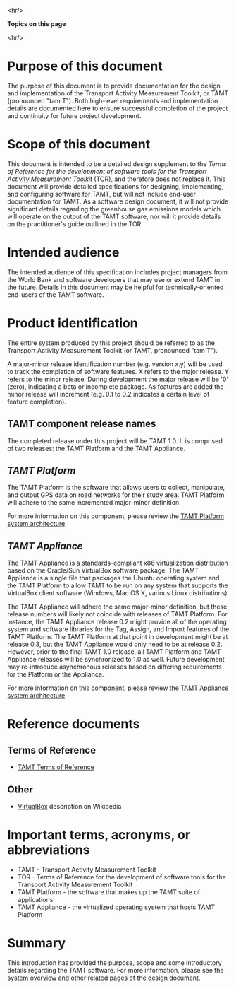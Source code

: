 

&lt;hr/&gt;


**Topics on this page**



&lt;hr/&gt;



# Purpose of this document #

The purpose of this document is to provide documentation for the design and implementation of the Transport Activity Measurement Toolkit, or TAMT (pronounced "tam T"). Both high-level requirements and implementation details are documented here to ensure successful completion of the project and continuity for future project development.

# Scope of this document #

This document is intended to be a detailed design supplement to the _Terms of Reference for the development of software tools for the Transport Activity Measurement Toolkit_ (TOR), and therefore does not replace it. This document will provide detailed specifications for designing, implementing, and configuring software for TAMT, but will not include end-user documentation for TAMT. As a software design document,  it will not provide significant details regarding the greenhouse gas emissions models which will operate on the output of the TAMT software, nor will it provide details on the practitioner's guide outlined in the TOR.

# Intended audience #

The intended audience of this specification includes project managers from the World Bank and software developers that may use or extend TAMT in the future. Details in this document may be helpful for technically-oriented end-users of the TAMT software.

# Product identification #

The entire system produced by this project should be referred to as the Transport Activity Measurement Toolkit (or TAMT, pronounced "tam T").

A major-minor release identification number (e.g. version x.y) will be used to track the completion of software features. X refers to the major release. Y refers to the minor release. During development the major release will be '0' (zero), indicating a beta or incomplete package. As features are added the minor release will increment (e.g. 0.1 to 0.2 indicates a certain level of feature completion).

## TAMT component release names ##

The completed release under this project will be TAMT 1.0. It is comprised of two releases: the TAMT Platform and the TAMT Appliance.

## _TAMT Platform_ ##

The TAMT Platform is the software that allows users to collect, manipulate, and output GPS data on road networks for their study area. TAMT Platform will adhere to the same incremented major-minor definition.

For more information on this component, please review the [TAMT Platform system architecture](DesignDocSystemArchitecture#TAMT_Platform.md).

## _TAMT Appliance_ ##

The TAMT Appliance is a standards-compliant x86 virtualization distribution based on the Oracle/Sun VirtualBox software package. The TAMT Appliance is a single file that packages the Ubuntu operating system and the TAMT Platform to allow TAMT to be run on any system that supports the VirtualBox client software (Windows, Mac OS X, various Linux distributions).

The TAMT Appliance will adhere the same major-minor definition, but these release numbers will likely not coincide with releases of TAMT Platform. For instance, the TAMT Appliance release 0.2 might provide all of the operating system and software libraries for the Tag, Assign, and Import features of the TAMT Platform. The TAMT Platform at that point in development might be at release 0.3, but the TAMT Appliance would only need to be at release 0.2. However, prior to  the final TAMT 1.0 release, all TAMT Platform and TAMT Appliance releases will be synchronized to 1.0 as well. Future development may re-introduce asynchronous releases based on differing requirements for the Platform or the Appliance.

For more information on this component, please review the [TAMT Appliance system architecture](DesignDocSystemArchitecture#TAMTAppliance.md).

# Reference documents #

## Terms of Reference ##
  * [TAMT Terms of Reference](DesignDocTermsOfReference.md)
## Other ##
  * [VirtualBox](http://en.wikipedia.org/wiki/VirtualBox) description on Wikipedia

# Important terms, acronyms, or abbreviations #

  * TAMT - Transport Activity Measurement Toolkit
  * TOR - Terms of Reference for the development of software tools for the Transport Activity Measurement Toolkit
  * TAMT Platform - the software that makes up the TAMT suite of applications
  * TAMT Appliance - the virtualized operating system that hosts TAMT Platform

# Summary #

This introduction has provided the purpose, scope and some introductory details regarding the TAMT software. For more information, please see the [system overview](DesignDocSystemOverview.md) and other related pages of the design document.